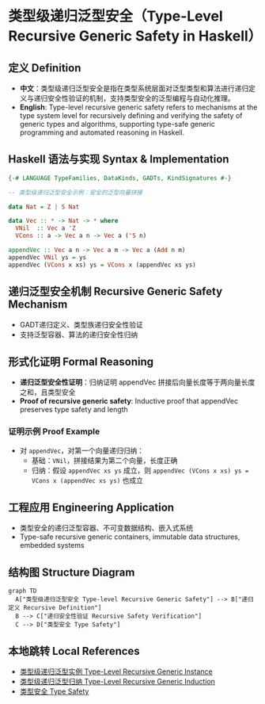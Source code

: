 # 类型级递归泛型安全（Type-Level Recursive Generic Safety in Haskell）

## 定义 Definition

- **中文**：类型级递归泛型安全是指在类型系统层面对泛型类型和算法进行递归定义与递归安全性验证的机制，支持类型安全的泛型编程与自动化推理。
- **English**: Type-level recursive generic safety refers to mechanisms at the type system level for recursively defining and verifying the safety of generic types and algorithms, supporting type-safe generic programming and automated reasoning in Haskell.

## Haskell 语法与实现 Syntax & Implementation

```haskell
{-# LANGUAGE TypeFamilies, DataKinds, GADTs, KindSignatures #-}

-- 类型级递归泛型安全示例：安全的泛型向量拼接

data Nat = Z | S Nat

data Vec :: * -> Nat -> * where
  VNil  :: Vec a 'Z
  VCons :: a -> Vec a n -> Vec a ('S n)

appendVec :: Vec a n -> Vec a m -> Vec a (Add n m)
appendVec VNil ys = ys
appendVec (VCons x xs) ys = VCons x (appendVec xs ys)
```

## 递归泛型安全机制 Recursive Generic Safety Mechanism

- GADT递归定义、类型族递归安全性验证
- 支持泛型容器、算法的递归安全性归纳

## 形式化证明 Formal Reasoning

- **递归泛型安全性证明**：归纳证明 appendVec 拼接后向量长度等于两向量长度之和，且类型安全
- **Proof of recursive generic safety**: Inductive proof that appendVec preserves type safety and length

### 证明示例 Proof Example

- 对 `appendVec`，对第一个向量递归归纳：
  - 基础：`VNil`，拼接结果为第二个向量，长度正确
  - 归纳：假设 `appendVec xs ys` 成立，则 `appendVec (VCons x xs) ys = VCons x (appendVec xs ys)` 也成立

## 工程应用 Engineering Application

- 类型安全的递归泛型容器、不可变数据结构、嵌入式系统
- Type-safe recursive generic containers, immutable data structures, embedded systems

## 结构图 Structure Diagram

```mermaid
graph TD
  A["类型级递归泛型安全 Type-level Recursive Generic Safety"] --> B["递归定义 Recursive Definition"]
  B --> C["递归安全性验证 Recursive Safety Verification"]
  C --> D["类型安全 Type Safety"]
```

## 本地跳转 Local References

- [类型级递归泛型实例 Type-Level Recursive Generic Instance](../77-Type-Level-Recursive-Generic-Instance/01-Type-Level-Recursive-Generic-Instance-in-Haskell.md)
- [类型级递归泛型归纳 Type-Level Recursive Generic Induction](../82-Type-Level-Recursive-Generic-Induction/01-Type-Level-Recursive-Generic-Induction-in-Haskell.md)
- [类型安全 Type Safety](../14-Type-Safety/01-Type-Safety-in-Haskell.md)
